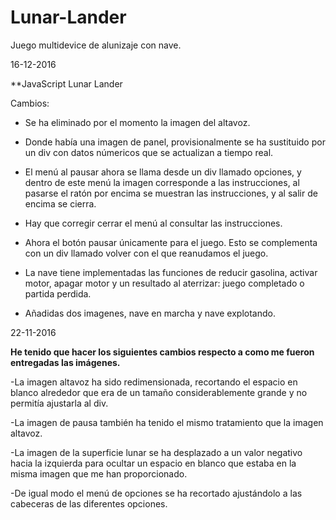 # Lunar-Lander
Juego multidevice de alunizaje con nave.



16-12-2016 

**JavaScript Lunar Lander

Cambios:

- Se ha eliminado por el momento la imagen del altavoz.

- Donde había una imagen de panel, provisionalmente se ha sustituido por un div con datos númericos que se actualizan a tiempo real.

- El menú al pausar ahora se llama desde un div llamado opciones, y dentro de este menú la imagen corresponde a las instrucciones, al pasarse el ratón por encima se muestran las instrucciones, y al salir de encima se cierra.

- Hay que corregir cerrar el menú al consultar las instrucciones.

- Ahora el botón pausar únicamente para el juego. Esto se complementa con un div llamado volver con el que reanudamos el juego.

- La nave tiene implementadas las funciones de reducir gasolina, activar motor, apagar motor y un resultado al aterrizar: juego completado o partida perdida.

- Añadidas dos imagenes, nave en marcha y nave explotando.




22-11-2016

**He tenido que hacer los siguientes cambios respecto a como me fueron entregadas las imágenes.**

-La imagen altavoz ha sido redimensionada, recortando el espacio en blanco alrededor que era de un tamaño considerablemente grande y no permitía ajustarla al div.

-La imagen de pausa también ha tenido el mismo tratamiento que la imagen altavoz.

-La imagen de la superficie lunar se ha desplazado a un valor negativo hacia la izquierda para ocultar un espacio en blanco que estaba en la misma imagen que me han proporcionado.

-De igual modo el menú de opciones se ha recortado ajustándolo a las cabeceras de las diferentes opciones.
